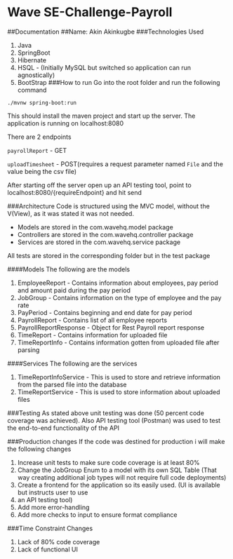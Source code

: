 # Wave SE-Challenge-Payroll
##Documentation
##Name: Akin Akinkugbe
###Technologies Used
1. Java
2. SpringBoot
3. Hibernate
4. HSQL - (Initially MySQL but switched so application can run agnostically)
5. BootStrap
###How to run
Go into the root folder and run the following command 

`./mvnw spring-boot:run`

This should install the maven project and start up the server. The application 
is running on localhost:8080

There are 2 endpoints

`payrollReport` - GET

`uploadTimesheet` - POST(requires a request parameter named `File` and the value being the csv file)

After starting off the server open up an API testing tool, point to localhost:8080/{requireEndpoint} and hit send

###Architecture
Code is structured using the MVC model, without the V(View), as it was stated it was not needed.
- Models are stored in the com.wavehq.model package
- Controllers are stored in the com.wavehq.controller package
- Services are stored in the com.wavehq.service package

All tests are stored in the corresponding folder but in the test package

####Models
The following are the models
1. EmployeeReport - Contains information about employees, pay period and amount paid during the pay period 
2. JobGroup - Contains information on the type of employee and the pay rate
3. PayPeriod - Contains beginning and end date for pay period 
4. PayrollReport - Contains list of all employee reports
5. PayrollReportResponse - Object for Rest Payroll report response
6. TimeReport - Contains information for uploaded file 
7. TimeReportInfo - Contains information gotten from uploaded file after parsing

####Services
The following are the services
1. TimeReportInfoService - This is used to store and retrieve information from the parsed file into the database
2. TimeReportService - This is used to store information about uploaded files

###Testing 
As stated above unit testing was done (50 percent code coverage was achieved). Also API testing tool (Postman) was used
to test the end-to-end functionality of the API

###Production changes
If the code was destined for production i will make the following changes
1. Increase unit tests to make sure code coverage is at least 80%
2. Change the JobGroup Enum to a model with its own SQL Table (That way creating additional job types will not require 
full code deployments)
3. Create a frontend for the application so its easily used. (UI is available but instructs user to use
4. an API testing tool)
5. Add more error-handling
6. Add more checks to input to ensure format compliance

###Time Constraint Changes
1. Lack of 80% code coverage
2. Lack of functional UI
